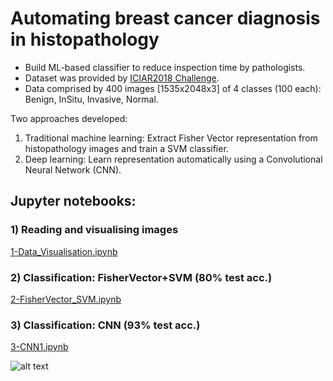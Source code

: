 # Automating breast cancer diagnosis in histopathology


- Build ML-based classifier to reduce inspection time by pathologists.
- Dataset was provided by [ICIAR2018 Challenge](https://iciar2018-challenge.grand-challenge.org).
- Data comprised by 400 images [1535x2048x3] of 4 classes (100 each): Benign, InSitu, Invasive, Normal.


Two approaches developed:
1. Traditional machine learning: Extract Fisher Vector representation from histopathology images and train a SVM classifier.
2. Deep learning: Learn representation automatically using a Convolutional Neural Network (CNN).

## Jupyter notebooks:

### 1) Reading and visualising images
[1-Data_Visualisation.ipynb](/notebooks/1-Data_Visualisation.ipynb)

### 2) Classification: FisherVector+SVM (80% test acc.)
[2-FisherVector_SVM.ipynb](/notebooks/2-FisherVector_SVM.ipynb)

### 3) Classification: CNN (93% test acc.)
[3-CNN1.ipynb](/notebooks/3-ConvNet1.ipynb)


![alt text](/src/utils/class_examples.png)

